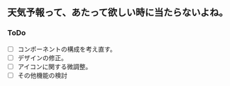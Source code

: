 ## 天気予報って、あたって欲しい時に当たらないよね。

### ToDo
- [ ] コンポーネントの構成を考え直す。
- [ ] デザインの修正。
- [ ] アイコンに関する微調整。
- [ ] その他機能の検討